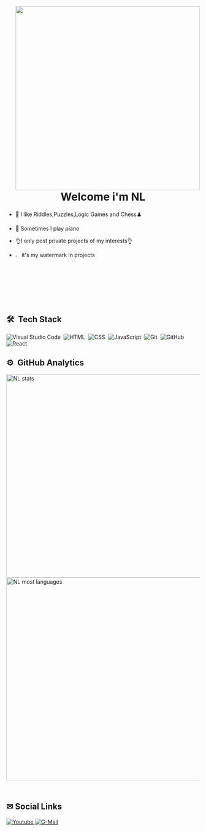 <img align="right" height="480em"
 src="https://raw.githubusercontent.com/gist/NLeanfreitas/417aa62b3eff89b92a7d03a84bfa67c8/raw/d3ac2c5b34eae3a1cf670c0a07ccfbed80900fd1/githubcard.svg"/>
 
 <h1 align="center" >Welcome i'm NL</h1>

- 🎲 I like Riddles,Puzzles,Logic Games and Chess♟️

- 🎹 Sometimes I play piano
 
- 👌I only post private projects of my interests👌
 
- <img width="2.5%" src="https://user-images.githubusercontent.com/81381897/169704422-cc39caf3-95f7-4c8a-afac-719c3945c410.png"/> it's my watermark in projects



 ## <br /> 🛠 &nbsp;Tech Stack 
 
 ![Visual Studio Code](https://img.shields.io/badge/-Visual%20Studio%20Code-05122A?style=flat&logo=visual-studio-code&logoColor=007ACC)&nbsp;
 ![HTML](https://img.shields.io/badge/-HTML-05122A?style=flat&logo=HTML5)&nbsp;
 ![CSS](https://img.shields.io/badge/-CSS-05122A?style=flat&logo=CSS3&logoColor=1572B6)&nbsp;
 ![JavaScript](https://img.shields.io/badge/-JavaScript-05122A?style=flat&logo=javascript)&nbsp;
 ![Git](https://img.shields.io/badge/-Git-05122A?style=flat&logo=git)&nbsp;
 ![GitHub](https://img.shields.io/badge/-GitHub-05122A?style=flat&logo=github)&nbsp;
 ![React](https://img.shields.io/badge/-React-05122A?style=flat&logo=react)&nbsp;
<br/>

## ⚙️ &nbsp;GitHub Analytics

<p align="left">
<img  width="530em" src="https://github-readme-stats.vercel.app/api?username=NLeanfreitas&show_icons=true&theme=dark" alt="NL stats" />
<img  width="530em" src="https://github-readme-stats.vercel.app/api/top-langs/?username=NLeanfreitas&layout=compact&theme=dark" alt="NL most languages" />
 </p>
 

  
  ## <br /> ✉ Social Links
  
  <p align="left" style"background=gray">
  <a href="https://www.youtube.com/channel/UClSqDDbtTh1o8C7GAoAT_Wg" taget="_blank">
    <img align="center" src="https://img.shields.io/badge/YouTube-FFFFFF?style=flat&logo=youtube&logoColor=black" alt="Youtube" />
  </a>
  <a href="https://mail.google.com/mail/u/3/#inbox" taget="_blank">
    <img align="center" src="https://img.shields.io/badge/Gmail-FFFFFF?style=flat&logo=gmail&logoColor=black" alt="G-Mail" />
  </a>
  </p>
 
<br/>



